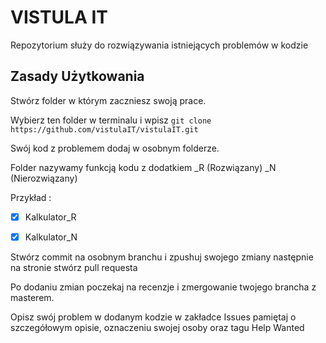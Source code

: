 # VISTULA IT

Repozytorium służy do rozwiązywania istniejących problemów w kodzie

## Zasady Użytkowania

Stwórz folder w którym zaczniesz swoją prace.

Wybierz ten folder w terminalu i wpisz `git clone https://github.com/vistulaIT/vistulaIT.git`

Swój kod z problemem dodaj w osobnym folderze.

Folder nazywamy funkcją kodu z dodatkiem _R (Rozwiązany) _N (Nierozwiązany)

Przykład :
- [x] Kalkulator_R
- [x] Kalkulator_N


Stwórz commit na osobnym branchu i zpushuj swojego zmiany następnie na stronie stwórz pull requesta

Po dodaniu zmian poczekaj na recenzje i zmergowanie twojego brancha z masterem.

Opisz swój problem w dodanym kodzie w zakładce Issues pamiętaj o szczegółowym opisie, oznaczeniu swojej osoby oraz tagu Help Wanted
